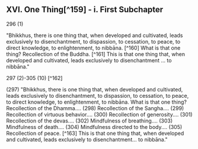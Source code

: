 ## XVI. One Thing[^159] - i. First Subchapter

296 (1)

"Bhikkhus, there is one thing that, when developed and cultivated, leads exclusively to disenchantment, to dispassion, to cessation, to peace, to direct knowledge, to enlightenment, to nibbāna. [^160] What is that one thing? Recollection of the Buddha. [^161] This is that one thing that, when developed and cultivated, leads exclusively to disenchantment ... to nibbāna."

297 (2)-305 (10) [^162]

(297) "Bhikkhus, there is one thing that, when developed and cultivated, leads exclusively to disenchantment, to dispassion, to cessation, to peace, to direct knowledge, to enlightenment, to nibbāna. What is that one thing? Recollection of the Dhamma.... (298) Recollection of the Sangha.... (299) Recollection of virtuous behavior.... (300) Recollection of generosity.... (301) Recollection of the devas.... (302) Mindfulness of breathing.... (303) Mindfulness of death.... (304) Mindfulness directed to the body.... (305) Recollection of peace. [^163] This is that one thing that, when developed and cultivated, leads exclusively to disenchantment... to nibbāna."

